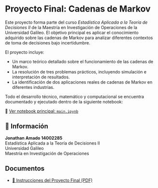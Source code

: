 # Proyecto Final: Cadenas de Markov

Este proyecto forma parte del curso *Estadística Aplicada a la Teoría de Decisiones II* de la Maestría en Investigación de Operaciones de la Universidad Galileo. El objetivo principal es aplicar el conocimiento adquirido sobre las cadenas de Markov para analizar diferentes contextos de toma de decisiones bajo incertidumbre.

El proyecto incluye:
- Un marco teórico detallado sobre el funcionamiento de las cadenas de Markov.
- La resolución de tres problemas prácticos, incluyendo simulación e interpretación de resultados.
- La identificación de dos aplicaciones reales de cadenas de Markov en diferentes industrias.

Todo el desarrollo técnico, matemático y computacional se encuentra documentado y ejecutado dentro de la siguiente notebook:

🔗 [Ver notebook principal: `main.ipynb`](main.ipynb)


## 👤 Información

**Jonathan Amado 14002285**  
Estadística Aplicada a la Teoría de Decisiones II  
Universidad Galileo  
Maestría en Investigación de Operaciones  


## Documentos

- [📄 Instrucciones del Proyecto Final (PDF)](Proyecto_Cadenas_de_Markov.pdf)

